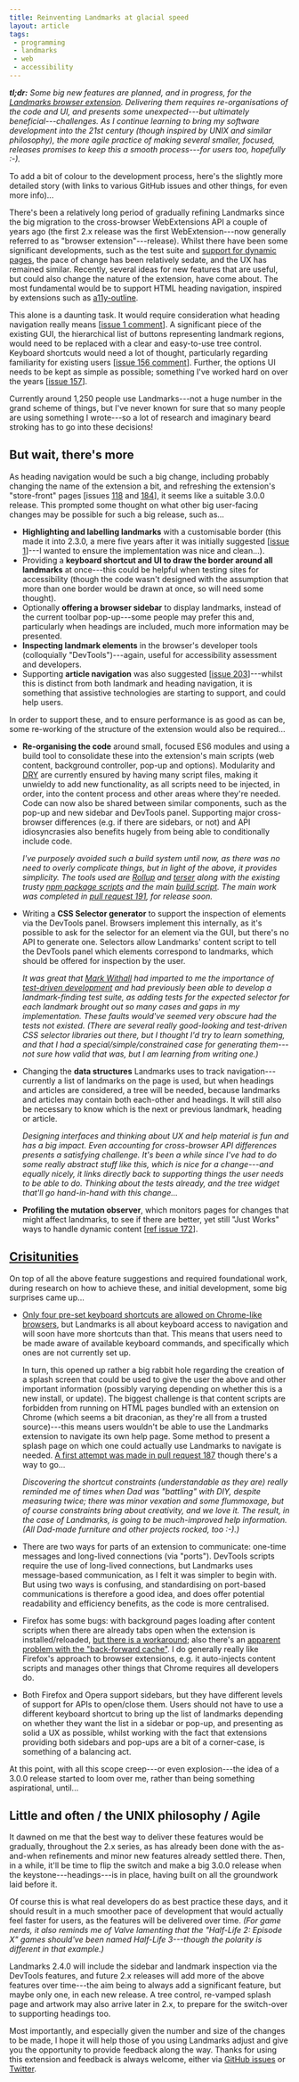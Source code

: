 ```yaml
---
title: Reinventing Landmarks at glacial speed
layout: article
tags:
 - programming
 - landmarks
 - web
 - accessibility
---
```


***tl;dr:** Some big new features are planned, and in progress, for the [Landmarks browser extension](http://matatk.agrip.org.uk/landmarks/). Delivering them requires re-organisations of the code and UI, and presents some unexpected---but ultimately beneficial---challenges. As I continue learning to bring my software development into the 21st century (though inspired by UNIX and similar philosophy), the more agile practice of making several smaller, focused, releases promises to keep this a smooth process---for users too, hopefully :-).*

To add a bit of colour to the development process, here's the slightly more detailed story (with links to various GitHub issues and other things, for even more info)...

There's been a relatively long period of gradually refining Landmarks since the big migration to the cross-browser WebExtensions API a couple of years ago (the first 2.x release was the first WebExtension---now generally referred to as "browser extension"---release). Whilst there have been some significant developments, such as the test suite and [support for dynamic pages](/articles/landmarks-extension-dynamism-and-skip-to-main/), the pace of change has been relatively sedate, and the UX has remained similar. Recently, several ideas for new features that are useful, but could also change the nature of the extension, have come about. The most fundamental would be to support HTML heading navigation, inspired by extensions such as [a11y-outline](https://github.com/xi/a11y-outline).

This alone is a daunting task. It would require consideration what heading navigation really means [[issue 1 comment](https://github.com/matatk/landmarks/issues/1#issuecomment-391031027)]. A significant piece of the existing GUI, the hierarchical list of buttons representing landmark regions, would need to be replaced with a clear and easy-to-use tree control. Keyboard shortcuts would need a lot of thought, particularly regarding familiarity for existing users [[issue 156 comment](https://github.com/matatk/landmarks/issues/156#issuecomment-433368393)]. Further, the options UI needs to be kept as simple as possible; something I've worked hard on over the years [[issue 157](https://github.com/matatk/landmarks/issues/157)].

Currently around 1,250 people use Landmarks---not a huge number in the grand scheme of things, but I've never known for sure that so many people are using something I wrote---so a lot of research and imaginary beard stroking has to go into these decisions!

But wait, there's more
----------------------

As heading navigation would be such a big change, including probably changing the name of the extension a bit, and refreshing the extension's "store-front" pages [issues [118](https://github.com/matatk/landmarks/issues/118) and [184](https://github.com/matatk/landmarks/issues/184)], it seems like a suitable 3.0.0 release. This prompted some thought on what other big user-facing changes may be possible for such a big release, such as...

 * **Highlighting and labelling landmarks** with a customisable border (this made it into 2.3.0, a mere five years after it was initially suggested [[issue 1](https://github.com/matatk/landmarks/issues/1)]---I wanted to ensure the implementation was nice and clean...).
 * Providing a **keyboard shortcut and UI to draw the border around all landmarks** at once---this could be helpful when testing sites for accessibility (though the code wasn't designed with the assumption that more than one border would be drawn at once, so will need some thought).
 * Optionally **offering a browser sidebar** to display landmarks, instead of the current toolbar pop-up---some people may prefer this and, particularly when headings are included, much more information may be presented.
 * **Inspecting landmark elements** in the browser's developer tools (colloquially "DevTools")---again, useful for accessibility assessment and developers.
 * Supporting **article navigation** was also suggested [[issue 203](https://github.com/matatk/landmarks/issues/203)]---whilst this is distinct from both landmark and heading navigation, it is something that assistive technologies are starting to support, and could help users.

In order to support these, and to ensure performance is as good as can be, some re-working of the structure of the extension would also be required...

 * **Re-organising the code** around small, focused ES6 modules and using a build tool to consolidate these into the extension's main scripts (web content, background controller, pop-up and options). Modularity and [DRY](https://en.wikipedia.org/wiki/Don't_repeat_yourself) are currently ensured by having many script files, making it unwieldy to add new functionality, as all scripts need to be injected, in order, into the content process and other areas where they're needed. Code can now also be shared between similar components, such as the pop-up and new sidebar and DevTools panel. Supporting major cross-browser differences (e.g. if there are sidebars, or not) and API idiosyncrasies also benefits hugely from being able to conditionally include code.

   *I've purposely avoided such a build system until now, as there was no need to overly complicate things, but in light of the above, it provides simplicity. The tools used are [Rollup](https://rollupjs.org/guide/en) and [terser](https://github.com/terser-js/Terser) along with the existing trusty [npm package scripts](https://www.keithcirkel.co.uk/how-to-use-npm-as-a-build-tool/) and the main [build script](https://github.com/matatk/landmarks/blob/master/scripts/build.js). The main work was completed in [pull request 191](https://github.com/matatk/landmarks/pull/191), for release soon.*

 * Writing a **CSS Selector generator** to support the inspection of elements via the DevTools panel. Browsers implement this internally, as it's possible to ask for the selector for an element via the GUI, but there's no API to generate one. Selectors allow Landmarks' content script to tell the DevTools panel which elements correspond to landmarks, which should be offered for inspection by the user.

   *It was great that [Mark Withall](https://www.markwithall.com) had imparted to me the importance of [test-driven development](/articles/test-driven-development-as-if-you-meant-it-reviewed-part-1/) and had previously been able to develop a landmark-finding test suite, as adding tests for the expected selector for each landmark brought out so many cases and gaps in my implementation. These faults would've seemed very obscure had the tests not existed. (There are several really good-looking and test-driven CSS selector libraries out there, but I thought I'd try to learn something, and that I had a special/simple/constrained case for generating them---not sure how valid that was, but I am learning from writing one.)*

 * Changing the **data structures** Landmarks uses to track navigation---currently a list of landmarks on the page is used, but when headings and articles are considered, a tree will be needed, because landmarks and articles may contain both each-other and headings. It will still also be necessary to know which is the next or previous landmark, heading or article.

   *Designing interfaces and thinking about UX and help material is fun and has a big impact. Even accounting for cross-browser API differences presents a satisfying challenge. It's been a while since I've had to do some really abstract stuff like this, which is nice for a change---and equally nicely, it links directly back to supporting things the user needs to be able to do. Thinking about the tests already, and the tree widget that'll go hand-in-hand with this change...*

 * **Profiling the mutation observer**, which monitors pages for changes that might affect landmarks, to see if there are better, yet still "Just Works" ways to handle dynamic content [[ref issue 172](https://github.com/matatk/landmarks/issues/172)].

[Crisitunities](https://www.youtube.com/watch?v=yY-P3D63Z18)
------------------------------------------------------------

On top of all the above feature suggestions and required foundational work, during research on how to achieve these, and initial development, some big surprises came up...

 * [Only four pre-set keyboard shortcuts are allowed on Chrome-like browsers](https://developer.chrome.com/apps/commands#usage), but Landmarks is all about keyboard access to navigation and will soon have more shortcuts than that. This means that users need to be made aware of available keyboard commands, and specifically which ones are not currently set up.

   In turn, this opened up rather a big rabbit hole regarding the creation of a splash screen that could be used to give the user the above and other important information (possibly varying depending on whether this is a new install, or update). The biggest challenge is that content scripts are forbidden from running on HTML pages bundled with an extension on Chrome (which seems a bit draconian, as they're all from a trusted source)---this means users wouldn't be able to use the Landmarks extension to navigate its own help page. Some method to present a splash page on which one could actually use Landmarks to navigate is needed. [A first attempt was made in pull request 187](https://github.com/matatk/landmarks/pull/187) though there's a way to go...

   *Discovering the shortcut constraints (understandable as they are) really reminded me of times when Dad was "battling" with DIY, despite measuring twice; there was minor vexation and some flummoxage, but of course constraints bring about creativity, and we love it. The result, in the case of Landmarks, is going to be much-improved help information. (All Dad-made furniture and other projects rocked, too :-).)*

 * There are two ways for parts of an extension to communicate: one-time messages and long-lived connections (via "ports"). DevTools scripts require the use of long-lived connections, but Landmarks uses message-based communication, as I felt it was simpler to begin with. But using two ways is confusing, and standardising on port-based communications is therefore a good idea, and does offer potential readability and efficiency benefits, as the code is more centralised.

* Firefox has some bugs: with background pages loading after content scripts when there are already tabs open when the extension is installed/reloaded, [but there is a workaround](https://bugzilla.mozilla.org/show_bug.cgi?id=1474727#c3); also there's an [apparent problem with the "back-forward cache"](https://github.com/matatk/landmarks/issues/202). I do generally really like Firefox's approach to browser extensions, e.g. it auto-injects content scripts and manages other things that Chrome requires all developers do.

* Both Firefox and Opera support sidebars, but they have different levels of support for APIs to open/close them. Users should not have to use a different keyboard shortcut to bring up the list of landmarks depending on whether they want the list in a sidebar or pop-up, and presenting as solid a UX as possible, whilst working with the fact that extensions providing both sidebars and pop-ups are a bit of a corner-case, is something of a balancing act.

At this point, with all this scope creep---or even explosion---the idea of a 3.0.0 release started to loom over me, rather than being something aspirational, until...

Little and often / the UNIX philosophy / Agile
----------------------------------------------

It dawned on me that the best way to deliver these features would be gradually, throughout the 2.x series, as has already been done with the as-and-when refinements and minor new features already settled there. Then, in a while, it'll be time to flip the switch and make a big 3.0.0 release when the keystone---headings---is in place, having built on all the groundwork laid before it.

Of course this is what real developers do as best practice these days, and it should result in a much smoother pace of development that would actually feel faster for users, as the features will be delivered over time. *(For game nerds, it also reminds me of Valve lamenting that the "Half-Life 2: Episode X" games should've been named Half-Life 3---though the polarity is different in that example.)*

Landmarks 2.4.0 will include the sidebar and landmark inspection via the DevTools features, and future 2.x releases will add more of the above features over time---the aim being to always add a significant feature, but maybe only one, in each new release. A tree control, re-vamped splash page and artwork may also arrive later in 2.x, to prepare for the switch-over to supporting headings too.

Most importantly, and especially given the number and size of the changes to be made, I hope it will help those of you using Landmarks adjust and give you the opportunity to provide feedback along the way. Thanks for using this extension and feedback is always welcome, either via [GitHub issues](https://github.com/matatk/landmarks/issues) or [Twitter](https://twitter.com/matatk).
